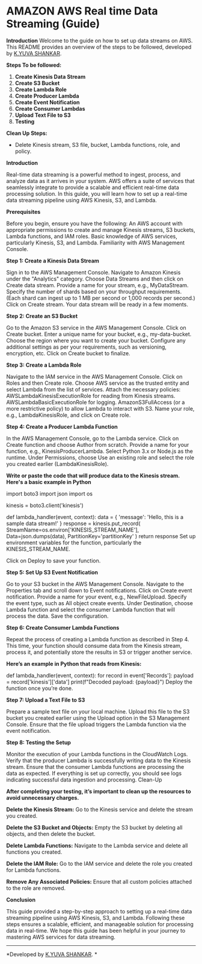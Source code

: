 # AMAZON AWS Real time Data Streaming (Guide)

**Introduction**
Welcome to the guide on how to set up data streams on AWS. This README provides an overview of the steps to be followed, developed by [K.YUVA SHANKAR](https://www.linkedin.com/in/yuva-shankar-4ba786228?utm_source=share&utm_campaign=share_via&utm_content=profile&utm_medium=android_app).


**Steps To be followed:**

1. **Create Kinesis Data Stream**
2. **Create S3 Bucket**
3. **Create Lambda Role**
4. **Create Producer Lambda**
5. **Create Event Notification**
6. **Create Consumer Lambdas**
7. **Upload Text File to S3**
8. **Testing**

**Clean Up Steps:**
   - Delete Kinesis stream, S3 file, bucket, Lambda functions, role, and policy.



**Introduction**

Real-time data streaming is a powerful method to ingest, process, and analyze data as it arrives in your system. AWS offers a suite of services that seamlessly integrate to provide a scalable and efficient real-time data processing solution. In this guide, you will learn how to set up a real-time data streaming pipeline using AWS Kinesis, S3, and Lambda.

**Prerequisites**

Before you begin, ensure you have the following:
An AWS account with appropriate permissions to create and manage Kinesis streams, S3 buckets, Lambda functions, and IAM roles.
Basic knowledge of AWS services, particularly Kinesis, S3, and Lambda.
Familiarity with AWS Management Console.

**Step 1: Create a Kinesis Data Stream**

Sign in to the AWS Management Console.
Navigate to Amazon Kinesis under the "Analytics" category.
Choose Data Streams and then click on Create data stream.
Provide a name for your stream, e.g., MyDataStream.
Specify the number of shards based on your throughput requirements. (Each shard can ingest up to 1 MB per second or 1,000 records per second.)
Click on Create stream. Your data stream will be ready in a few moments.

**Step 2: Create an S3 Bucket**

Go to the Amazon S3 service in the AWS Management Console.
Click on Create bucket.
Enter a unique name for your bucket, e.g., my-data-bucket.
Choose the region where you want to create your bucket.
Configure any additional settings as per your requirements, such as versioning, encryption, etc.
Click on Create bucket to finalize.

**Step 3: Create a Lambda Role**

Navigate to the IAM service in the AWS Management Console.
Click on Roles and then Create role.
Choose AWS service as the trusted entity and select Lambda from the list of services.
Attach the necessary policies:
AWSLambdaKinesisExecutionRole for reading from Kinesis streams.
AWSLambdaBasicExecutionRole for logging.
AmazonS3FullAccess (or a more restrictive policy) to allow Lambda to interact with S3.
Name your role, e.g., LambdaKinesisRole, and click on Create role.

**Step 4: Create a Producer Lambda Function**

In the AWS Management Console, go to the Lambda service.
Click on Create function and choose Author from scratch.
Provide a name for your function, e.g., KinesisProducerLambda.
Select Python 3.x or Node.js as the runtime.
Under Permissions, choose Use an existing role and select the role you created earlier (LambdaKinesisRole).

**Write or paste the code that will produce data to the Kinesis stream. Here's a basic example in Python**


import boto3
import json
import os

kinesis = boto3.client('kinesis')

def lambda_handler(event, context):
    data = {
        'message': 'Hello, this is a sample data stream!'
    }
    response = kinesis.put_record(
        StreamName=os.environ['KINESIS_STREAM_NAME'],
        Data=json.dumps(data),
        PartitionKey='partitionKey'
    )
    return response
Set up environment variables for the function, particularly the KINESIS_STREAM_NAME.

Click on Deploy to save your function.

**Step 5: Set Up S3 Event Notification**

Go to your S3 bucket in the AWS Management Console.
Navigate to the Properties tab and scroll down to Event notifications.
Click on Create event notification.
Provide a name for your event, e.g., NewFileUpload.
Specify the event type, such as All object create events.
Under Destination, choose Lambda function and select the consumer Lambda function that will process the data.
Save the configuration.

**Step 6: Create Consumer Lambda Functions**

Repeat the process of creating a Lambda function as described in Step 4.
This time, your function should consume data from the Kinesis stream, process it, and potentially store the results in S3 or trigger another service.

**Here’s an example in Python that reads from Kinesis:**


def lambda_handler(event, context):
    for record in event['Records']:
        payload = record['kinesis']['data']
        print(f"Decoded payload: {payload}")
Deploy the function once you’re done.

**Step 7: Upload a Text File to S3**

Prepare a sample text file on your local machine.
Upload this file to the S3 bucket you created earlier using the Upload option in the S3 Management Console.
Ensure that the file upload triggers the Lambda function via the event notification.

**Step 8: Testing the Setup**

Monitor the execution of your Lambda functions in the CloudWatch Logs.
Verify that the producer Lambda is successfully writing data to the Kinesis stream.
Ensure that the consumer Lambda functions are processing the data as expected.
If everything is set up correctly, you should see logs indicating successful data ingestion and processing.
Clean-Up

**After completing your testing, it’s important to clean up the resources to avoid unnecessary charges.**

**Delete the Kinesis Stream:**
Go to the Kinesis service and delete the stream you created.

**Delete the S3 Bucket and Objects:**
Empty the S3 bucket by deleting all objects, and then delete the bucket.

**Delete Lambda Functions:**
Navigate to the Lambda service and delete all functions you created.

**Delete the IAM Role:**
Go to the IAM service and delete the role you created for Lambda functions.

**Remove Any Associated Policies:**
Ensure that all custom policies attached to the role are removed.

**Conclusion**

This guide provided a step-by-step approach to setting up a real-time data streaming pipeline using AWS Kinesis, S3, and Lambda. Following these steps ensures a scalable, efficient, and manageable solution for processing data in real-time. We hope this guide has been helpful in your journey to mastering AWS services for data streaming.

---

*Developed by [K.YUVA SHANKAR](https://www.linkedin.com/in/yuva-shankar-4ba786228?utm_source=share&utm_campaign=share_via&utm_content=profile&utm_medium=android_app).
*
